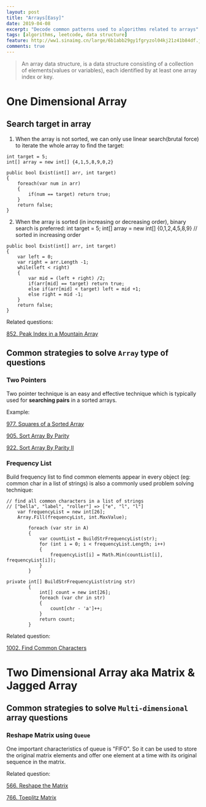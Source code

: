 ```yaml
---
layout: post
title: "Arrays[Easy]"
date: 2019-04-08
excerpt: "Decode common patterns used to algorithms related to arrays"
tags: [algorithms, leetcode, data structure]
feature: http://ww1.sinaimg.cn/large/6b1abb29gy1fgryzol04kj21z41b84df.jpg
comments: true
---
```


>An array data structure, is a data structure consisting of a collection of elements(values or variables), each identified by at least one array index or key.

# One Dimensional Array

## Search target in array
1. When the array is not sorted, we can only use linear search(brutal force) to iterate the whole array to find the target:

```
int target = 5;
int[] array = new int[] {4,1,5,8,9,0,2}

public bool Exist(int[] arr, int target)
{
    foreach(var num in arr)
    {
        if(num == target) return true;
    }
    return false;
}
```

2. When the array is sorted (in increasing or decreasing order), binary search is preferred:
int target = 5;
int[] array = new int[] {0,1,2,4,5,8,9} // sorted in increasing order

```
public bool Exist(int[] arr, int target)
{
    var left = 0;
    var right = arr.Length -1;
    while(left < right)
    {
        var mid = (left + right) /2;
        if(arr[mid] == target) return true;
        else if(arr[mid] < target) left = mid +1;
        else right = mid -1;
    }
    return false;
}
```

Related questions:

[852. Peak Index in a Mountain Array](https://leetcode.com/problems/peak-index-in-a-mountain-array/)

## Common strategies to solve `Array` type of questions

### Two Pointers
Two pointer technique is an easy and effective technique which is typically used for **searching pairs** in a sorted arrays.

Example:

[977. Squares of a Sorted Array](https://leetcode.com/problems/squares-of-a-sorted-array/) 

[905. Sort Array By Parity](https://leetcode.com/problems/sort-array-by-parity/)

[922. Sort Array By Parity II](https://leetcode.com/problems/sort-array-by-parity-ii/)

### Frequency List
Build frequency list to find common elements appear in every object (eg: common char in a list of strings) is also a commonly used problem solving technique:

```
// find all common characters in a list of strings
// ["bella", "label", "roller"] => ["e", "l", "l"]
    var frequencyList = new int[26];
    Array.Fill(frequencyList, int.MaxValue);

        foreach (var str in A)
        {
            var countList = BuildStrFrequencyList(str);
            for (int i = 0; i < frequencyList.Length; i++)
            {
                frequencyList[i] = Math.Min(countList[i], frequencyList[i]);
            }
        }

private int[] BuildStrFrequencyList(string str)
        {
            int[] count = new int[26];
            foreach (var chr in str)
            {
                count[chr - 'a']++;
            }
            return count;
        }
```

Related question:

[1002. Find Common Characters](https://leetcode.com/problems/find-common-characters/)

# Two Dimensional Array aka Matrix & Jagged Array

## Common strategies to solve `Multi-dimensional` array questions

### Reshape Matrix using `Queue`
One important characteristics of queue is "FIFO". So it can be used to store the original matrix elements and offer one element at a time with its original sequence in the matrix.

Related question:

[566. Reshape the Matrix](https://leetcode.com/problems/reshape-the-matrix/)

[766. Toeplitz Matrix](https://leetcode.com/problems/toeplitz-matrix/)







